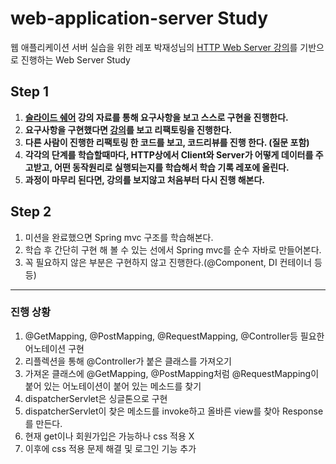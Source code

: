 web-application-server Study
======================

웹 애플리케이션 서버 실습을 위한 레포
박재성님의 [HTTP Web Server 강의](https://www.youtube.com/playlist?list=PLqaSEyuwXkSqV88SwDxuY56xmj6KsmzRN)를 기반으로 진행하는 Web Server Study 
## Step 1


1. **[슬라이드 쉐어](https://www.slideshare.net/javajigi/http-web-server?qid=5598469d-8303-4ef0-9fe6-1e1b3d75ffcc&v=&b=&from_search=5)  강의 자료를 통해 요구사항을 보고 스스로 구현을 진행한다.**
2. **요구사항을 구현했다면 [강의](https://www.youtube.com/playlist?list=PLqaSEyuwXkSqV88SwDxuY56xmj6KsmzRN)를 보고 리팩토링을 진행한다.** 
3. **다른 사람이 진행한 리팩토링 한 코드를 보고, 코드리뷰를 진행 한다. (질문 포함)**
4. **각각의 단계를 학습할때마다, HTTP상에서 Client와 Server가 어떻게 데이터를 주고받고, 어떤 동작원리로 실행되는지를 학습해서 학습 기록 레포에 올린다.**
5. **과정이 마무리 된다면, 강의를 보지않고 처음부터 다시 진행 해본다.**

## Step 2
1. 미션을 완료했으면 Spring mvc 구조를 학습해본다.
2. 학습 후 간단히 구현 해 볼 수 있는 선에서 Spring mvc를 순수 자바로 만들어본다.
3. 꼭 필요하지 않은 부분은 구현하지 않고 진행한다.(@Component, DI 컨테이너 등등)
---
### 진행 상황
1. @GetMapping, @PostMapping, @RequestMapping, @Controller등 필요한 어노테이션 구현
2. 리플렉션을 통해 @Controller가 붙은 클래스를 가져오기
3. 가져온 클래스에 @GetMapping, @PostMapping처럼 @RequestMapping이 붙어 있는 어노테이션이 붙어 있는 메소드를 찾기
4. dispatcherServlet은 싱글톤으로 구현
5. dispatcherServlet이 찾은 메소드를 invoke하고 올바른 view를 찾아 Response를 만든다.
6. 현재 get이나 회원가입은 가능하나 css 적용 X
7. 이후에 css 적용 문제 해결 및 로그인 기능 추가 
